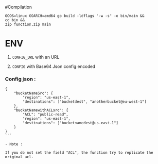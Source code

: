 #Compilation
```
GOOS=linux GOARCH=amd64 go build -ldflags "-w -s" -o bin/main && 
cd bin && 
zip function.zip main
```
# ENV
1. ```CONFIG_URL``` with an URL

2. ```CONFIG``` with Base64 Json config encoded

### Config json :


````
{
    "bucketNameSrc": {
        "region": "us-east-1",
        "destinations": ["bucketdest", "anotherbucket@eu-west-1"]
    },
    "bucketNamewithACLsrc": {
        "ACL": "public-read",
        "region": "us-east-1",
        "destinations": ["bucketnamedest@us-east-1"]
    }
}
```

- Note :

If you do not set the field "ACL", the function try to replicate the original acl.
